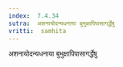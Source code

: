 ```yaml
---
index:  7.4.34
sutra:  अशनायोदन्यधनाया बुभुक्षापिपासागर्द्धेषु
vritti:  samhita 
---
```


अशनायोदन्यधनाया बुभुक्षापिपासागर्द्धेषु


